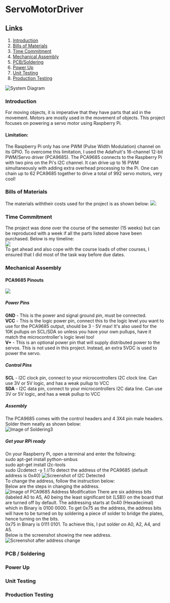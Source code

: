 # ServoMotorDriver  
## Links
1. [Introduction](#introduction)  
2. [Bills of Materials](#bills-of-materials)  
3. [Time Commitment](#time-commitment)  
4. [Mechanical Assembly](#mechanical-assembly)  
5. [PCB/Soldering](#pcb-soldering)  
6. [Power Up](#power-up)  
7. [Unit Testing](#unit-testing)  
8. [Production Testing](#production-testing)  

![System Diagram](https://raw.githubusercontent.com/biodunduke/ServoMotorDriver/master/images/systemdiag.png)


### Introduction  
For moving objects, it is imperative that they have parts that aid in the movement. Motors are mostly used in the movement of objects. This project focuses on powering a servo motor using Raspberry Pi.
#### Limitation:   
The Raspberry Pi only has one PWM (Pulse Width Modulation) channel on its GPIO. To overcome this limitation, I used the Adafruit's 16-channel 12-bit PWM/Servo driver (PCA9685). The PCA9685 connects to the Raspberry Pi with two pins on the Pi's I2C channel. It can drive up to 16 PWM simultaneously with adding extra overhead processing to the Pi. One can chain up to 62 PCA9685 together to drive a total of 992 servo motors, very cool!   

### Bills of Materials  
The materials withtheir costs used for the project is as shown below:  ![](https://raw.githubusercontent.com/biodunduke/ServoMotorDriver/master/images/budget.PNG):  

### Time Commitment  
The project was done over the course of the semester (15 weeks) but can be reproduced with a week if all the parts listed above have been purchased. Below is my timeline:  
![](https://raw.githubusercontent.com/biodunduke/ServoMotorDriver/master/images/timeline.jpg)  
To get ahead and also cope with the course loads of other courses, I ensured that I did most of the task way before due dates.  

### Mechanical Assembly  
#### PCA9685 Pinouts  
![](https://raw.githubusercontent.com/biodunduke/ServoMotorDriver/master/images/pinouts.jpg)  

##### Power Pins   
**GND** - This is the power and signal ground pin, must be connected.  
**VCC** - This is the logic power pin, connect this to the logic level you want to use for the PCA9685 output, should be 3 - 5V max! It's also used for the 10K pullups on SCL/SDA so unless you have your own pullups, have it match the microcontroller's logic level too!  
**V+** - This is an optional power pin that will supply distributed power to the servos. This is not used in this project. Instead, an extra 5VDC is used to power the servo.  
##### Control Pins  
**SCL** - I2C clock pin, connect to your microcontrollers I2C clock line. Can use 3V or 5V logic, and has a weak pullup to VCC  
**SDA** - I2C data pin, connect to your microcontrollers I2C data line. Can use 3V or 5V logic, and has a weak pullup to VCC  

##### Assembly  
The PCA9685 comes with the control headers and 4 3X4 pin male headers. Solder them neatly as shown below:  
![Image of Soldering3](https://raw.githubusercontent.com/biodunduke/ServoMotorDriver/master/images/pca9685soldered.jpg)   

##### Get your RPi ready  
On your Raspberry Pi, open a terminal and enter the following:  
    sudo apt-get install python-smbus  
    sudo apt-get install i2c-tools  
    sudo i2cdetect -y 1  //To detect the address of the PCA9685 (default address is 0x40)
    ![Screenshot of I2C Detected](https://raw.githubusercontent.com/biodunduke/ServoMotorDriver/master/images/i2cdetected.PNG)  
To change the address, follow the instruction below:  
    Below are the steps in changing the address.  
![Image of PCA9685 Address Modification](https://raw.githubusercontent.com/biodunduke/ServoMotorDriver/master/images/addressbits.jpeg) 
There are six address bits (labeled A0 to A5, A0 being the least significant bit (LSB)) on the board that are turned off by default. The addressing starts at 0x40 (Hexadecimal) which in Binary is 0100 0000. To get 0x75 as the address, the address bits will have to be turned on by soldering a piece of solder to bridge the plates, hence turning on the bits.  
0x75 in Binary is 0111 0101. To achieve this, I put solder on A0, A2, A4, and A5.  
Below is the screenshot showing the new address.  
![Screenshot after address change](https://raw.githubusercontent.com/biodunduke/ServoMotorDriver/master/images/addresschanged.png)  

### PCB / Soldering  


### Power Up  


### Unit Testing  


### Production Testing  
